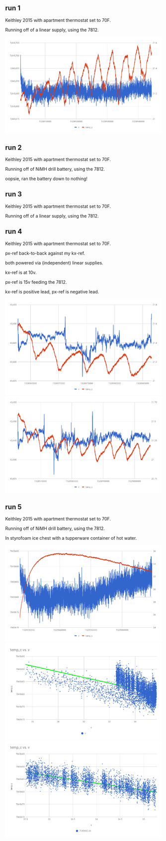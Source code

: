 ## run 1

Keithley 2015 with apartment thermostat set to 70F.

Running off of a linear supply, using the 7812.

![](run1/chart1.png)


## run 2

Keithley 2015 with apartment thermostat set to 70F.

Running off of NiMH drill battery, using the 7812.

oopsie, ran the battery down to nothing!

## run 3

Keithley 2015 with apartment thermostat set to 70F.

Running off of a linear supply, using the 7812.

## run 4

Keithley 2015 with apartment thermostat set to 70F.

px-ref back-to-back against my kx-ref.

both powered via (independent) linear supplies.

kx-ref is at 10v.

px-ref is 15v feeding the 7812.

kx-ref is positive lead, px-ref is negative lead.

![](run4/chart2.png)
![](run4/chart3.png)


## run 5

Keithley 2015 with apartment thermostat set to 70F.

Running off of NiMH drill battery, using the 7812.

In styrofoam ice chest with a tupperware container of hot water.


![](run5/chart5.png)
![](run5/chart6.png)
![](run5/chart7.png)

